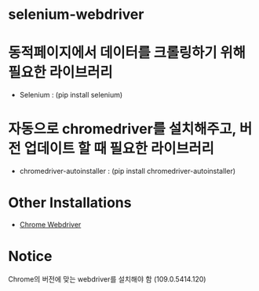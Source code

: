 # selenium-webdriver

# 동적페이지에서 데이터를 크롤링하기 위해 필요한 라이브러리
- Selenium : (pip install selenium)

# 자동으로 chromedriver를 설치해주고, 버전 업데이트 할 때 필요한 라이브러리
- chromedriver-autoinstaller : (pip install chromedriver-autoinstaller)

# Other Installations
- [Chrome Webdriver](https://chromedriver.chromium.org/downloads)

# Notice
Chrome의 버전에 맞는 webdriver를 설치해야 함 (109.0.5414.120)
